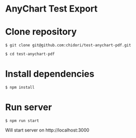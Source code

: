 AnyChart Test Export
===

Clone repository
=
`$ git clone git@github.com:chidori/test-anychart-pdf.git`

`$ cd test-anychart-pdf`

Install dependencies
= 
`$ npm install`

Run server
=
`$ npm run start`

Will start server on http://localhost:3000